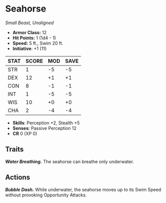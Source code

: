 # Seahorse

*Small Beast, Unaligned*

- **Armor Class:** 12
- **Hit Points:** 1 (1d4 - 1)
- **Speed:** 5 ft., Swim 20 ft.
- **Initiative**: +1 (11)

|STAT|SCORE|MOD|SAVE|
| --- | --- | --- | ---- |
| STR | 1 | -5 | -5 |
| DEX | 12 | +1 | +1 |
| CON | 8 | -1 | -1 |
| INT | 1 | -5 | -5 |
| WIS | 10 | +0 | +0 |
| CHA | 2 | -4 | -4 |

- **Skills**: Perception +2, Stealth +5
- **Senses**: Passive Perception 12
- **CR** 0 (XP 0)

## Traits

***Water Breathing.*** The seahorse can breathe only underwater.


## Actions

***Bubble Dash.*** While underwater, the seahorse moves up to its Swim Speed without provoking Opportunity Attacks.

